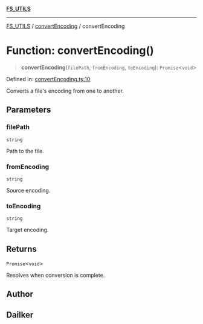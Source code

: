 [**FS_UTILS**](../../README.md)

***

[FS_UTILS](../../README.md) / [convertEncoding](../README.md) / convertEncoding

# Function: convertEncoding()

> **convertEncoding**(`filePath`, `fromEncoding`, `toEncoding`): `Promise`\<`void`\>

Defined in: [convertEncoding.ts:10](https://github.com/dailker/everyutil-js/blob/7799f3f003cb23f425be3f1c83c38483e2648188/src/fs/convertEncoding.ts#L10)

Converts a file's encoding from one to another.

## Parameters

### filePath

`string`

Path to the file.

### fromEncoding

`string`

Source encoding.

### toEncoding

`string`

Target encoding.

## Returns

`Promise`\<`void`\>

Resolves when conversion is complete.

## Author

## Dailker
